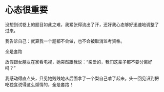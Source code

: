 # 心态很重要

没想到试卷上的题目如此之难，我紧张得流出了汗，还好我心态够好迅速地调整了过来。 

我告诉自己：就算我一个题都不会做，也不会被取消监考资格。 

全是套路 

放假跟女朋友在家看电视，她突然跟我说：“亲爱的，我们这辈子都不要分离好吗？” 

我感动得直点头，只见她贱贱地从后面拿了一个梨自己啃了起来。头一回见识到把吃独食说得这么煽情的，全是套路！